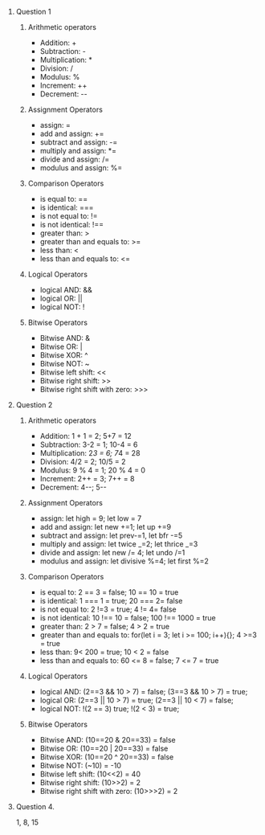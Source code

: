 1. Question 1

   1. Arithmetic operators

      - Addition: +
      - Subtraction: -
      - Multiplication: \*
      - Division: /
      - Modulus: %
      - Increment: ++
      - Decrement: --

   2. Assignment Operators

      - assign: =
      - add and assign: +=
      - subtract and assign: -=
      - multiply and assign: \*=
      - divide and assign: /=
      - modulus and assign: %=

   3. Comparison Operators

      - is equal to: ==
      - is identical: ===
      - is not equal to: !=
      - is not identical: !==
      - greater than: >
      - greater than and equals to: >=
      - less than: <
      - less than and equals to: <=

   4. Logical Operators

      - logical AND: &&
      - logical OR: ||
      - logical NOT: !

   5. Bitwise Operators

      - Bitwise AND: &
      - Bitwise OR: |
      - Bitwise XOR: ^
      - Bitwise NOT: ~
      - Bitwise left shift: <<
      - Bitwise right shift: >>
      - Bitwise right shift with zero: >>>

2. Question 2

   1. Arithmetic operators

      - Addition: 1 + 1 = 2; 5+7 = 12
      - Subtraction: 3-2 = 1; 10-4 = 6
      - Multiplication: 2*3 = 6; 7*4 = 28
      - Division: 4/2 = 2; 10/5 = 2
      - Modulus: 9 % 4 = 1; 20 % 4 = 0
      - Increment: 2++ = 3; 7++ = 8
      - Decrement: 4--; 5--

   2. Assignment Operators

      - assign: let high = 9; let low = 7
      - add and assign: let new +=1; let up +=9
      - subtract and assign: let prev-=1, let bfr -=5
      - multiply and assign: let twice _=2; let thrice _=3
      - divide and assign: let new /= 4; let undo /=1
      - modulus and assign: let divisive %=4; let first %=2

   3. Comparison Operators

      - is equal to: 2 == 3 = false; 10 == 10 = true
      - is identical: 1 === 1 = true; 20 === 2= false
      - is not equal to: 2 !=3 = true; 4 != 4= false
      - is not identical: 10 !== 10 = false; 100 !== 1000 = true
      - greater than: 2 > 7 = false; 4 > 2 = true
      - greater than and equals to: for(let i = 3; let i >= 100; i++){}; 4 >=3 = true
      - less than: 9< 200 = true; 10 < 2 = false
      - less than and equals to: 60 <= 8 = false; 7 <= 7 = true

   4. Logical Operators

      - logical AND: (2==3 && 10 > 7) = false; (3==3 && 10 > 7) = true;
      - logical OR: (2==3 || 10 > 7) = true; (2==3 || 10 < 7) = false;
      - logical NOT: !(2 == 3) true; !(2 < 3) = true;

   5. Bitwise Operators

      - Bitwise AND: (10==20 & 20==33) = false
      - Bitwise OR: (10==20 | 20==33) = false
      - Bitwise XOR: (10==20 ^ 20==33) = false
      - Bitwise NOT: (~10) = -10
      - Bitwise left shift: (10<<2) = 40
      - Bitwise right shift: (10>>2) = 2
      - Bitwise right shift with zero: (10>>>2) = 2

3. Question 4.

   1, 8, 15
